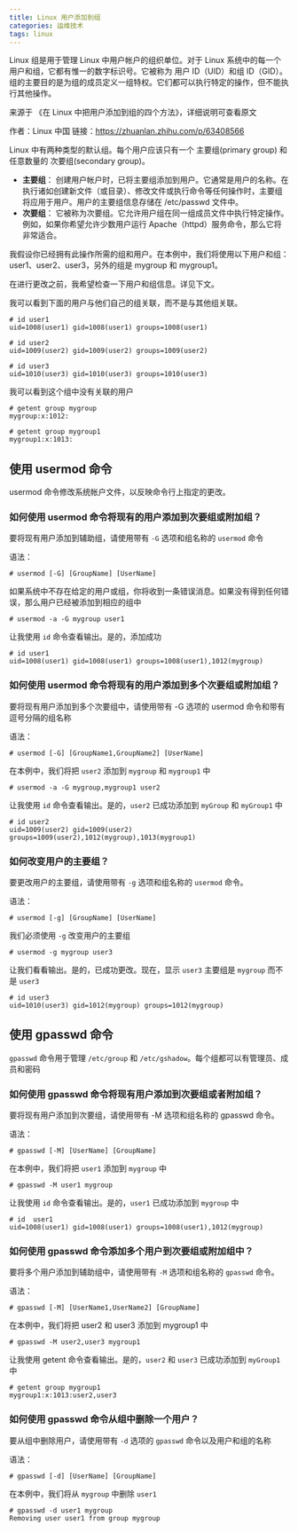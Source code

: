 ```yaml
---
title: Linux 用户添加到组
categories: 运维技术
tags: linux
---
```


Linux 组是用于管理 Linux 中用户帐户的组织单位。对于 Linux 系统中的每一个用户和组，它都有惟一的数字标识号。它被称为 用户 ID（UID）和组 ID（GID）。组的主要目的是为组的成员定义一组特权。它们都可以执行特定的操作，但不能执行其他操作。

来源于 《在 Linux 中把用户添加到组的四个方法》，详细说明可查看原文

作者：Linux 中国
链接：https://zhuanlan.zhihu.com/p/63408566

<!-- more -->

Linux 中有两种类型的默认组。每个用户应该只有一个 主要组(primary group) 和任意数量的 次要组(secondary group)。

- **主要组**： 创建用户帐户时，已将主要组添加到用户。它通常是用户的名称。在执行诸如创建新文件（或目录）、修改文件或执行命令等任何操作时，主要组将应用于用户。用户的主要组信息存储在 /etc/passwd 文件中。
- **次要组**： 它被称为次要组。它允许用户组在同一组成员文件中执行特定操作。例如，如果你希望允许少数用户运行 Apache（httpd）服务命令，那么它将非常适合。

我假设你已经拥有此操作所需的组和用户。在本例中，我们将使用以下用户和组：user1、user2、user3，另外的组是 mygroup 和 mygroup1。

在进行更改之前，我希望检查一下用户和组信息。详见下文。

我可以看到下面的用户与他们自己的组关联，而不是与其他组关联。

```shell
# id user1
uid=1008(user1) gid=1008(user1) groups=1008(user1)

# id user2
uid=1009(user2) gid=1009(user2) groups=1009(user2)

# id user3
uid=1010(user3) gid=1010(user3) groups=1010(user3)
```

我可以看到这个组中没有关联的用户

```shell
# getent group mygroup
mygroup:x:1012:

# getent group mygroup1
mygroup1:x:1013:
```

## 使用 usermod 命令

usermod 命令修改系统帐户文件，以反映命令行上指定的更改。

### 如何使用 usermod 命令将现有的用户添加到次要组或附加组？

要将现有用户添加到辅助组，请使用带有 `-G` 选项和组名称的 `usermod` 命令

语法：

```shell
# usermod [-G] [GroupName] [UserName]
```

如果系统中不存在给定的用户或组，你将收到一条错误消息。如果没有得到任何错误，那么用户已经被添加到相应的组中

```shell
# usermod -a -G mygroup user1
```

让我使用 `id` 命令查看输出。是的，添加成功

```shell
# id user1
uid=1008(user1) gid=1008(user1) groups=1008(user1),1012(mygroup)
```

### 如何使用 usermod 命令将现有的用户添加到多个次要组或附加组？

要将现有用户添加到多个次要组中，请使用带有 -G 选项的 usermod 命令和带有逗号分隔的组名称

语法：

```shell
# usermod [-G] [GroupName1,GroupName2] [UserName]
```

在本例中，我们将把 `user2` 添加到 `mygroup` 和 `mygroup1` 中

```shell
# usermod -a -G mygroup,mygroup1 user2
```

让我使用 `id` 命令查看输出。是的，`user2` 已成功添加到 `myGroup` 和 `myGroup1` 中

```shell
# id user2
uid=1009(user2) gid=1009(user2) groups=1009(user2),1012(mygroup),1013(mygroup1)
```

### 如何改变用户的主要组？

要更改用户的主要组，请使用带有 `-g` 选项和组名称的 `usermod` 命令。

语法：

```shell
# usermod [-g] [GroupName] [UserName]
```

我们必须使用 `-g` 改变用户的主要组

```shell
# usermod -g mygroup user3
```

让我们看看输出。是的，已成功更改。现在，显示 `user3` 主要组是 `mygroup` 而不是 `user3`

```shell
# id user3
uid=1010(user3) gid=1012(mygroup) groups=1012(mygroup)
```

## 使用 gpasswd 命令

`gpasswd` 命令用于管理 `/etc/group` 和 `/etc/gshadow`。每个组都可以有管理员、成员和密码

### 如何使用 gpasswd 命令将现有用户添加到次要组或者附加组？

要将现有用户添加到次要组，请使用带有 -M 选项和组名称的 gpasswd 命令。

语法：

```shell
# gpasswd [-M] [UserName] [GroupName]
```

在本例中，我们将把 `user1` 添加到 `mygroup` 中

```shell
# gpasswd -M user1 mygroup
```

让我使用 `id` 命令查看输出。是的，`user1` 已成功添加到 `mygroup` 中

```shell
# id  user1
uid=1008(user1) gid=1008(user1) groups=1008(user1),1012(mygroup)
```

### 如何使用 gpasswd 命令添加多个用户到次要组或附加组中？

要将多个用户添加到辅助组中，请使用带有 `-M` 选项和组名称的 `gpasswd` 命令。

语法：

```shell
# gpasswd [-M] [UserName1,UserName2] [GroupName]
```

在本例中，我们将把 user2 和 user3 添加到 mygroup1 中

```shell
# gpasswd -M user2,user3 mygroup1
```

让我使用 getent 命令查看输出。是的，`user2` 和 `user3` 已成功添加到 `myGroup1` 中

```shell
# getent group mygroup1
mygroup1:x:1013:user2,user3
```

### 如何使用 gpasswd 命令从组中删除一个用户？

要从组中删除用户，请使用带有 `-d` 选项的 `gpasswd` 命令以及用户和组的名称

语法：

```shell
# gpasswd [-d] [UserName] [GroupName]
```

在本例中，我们将从 `mygroup` 中删除 `user1`

```shell
# gpasswd -d user1 mygroup
Removing user user1 from group mygroup
```